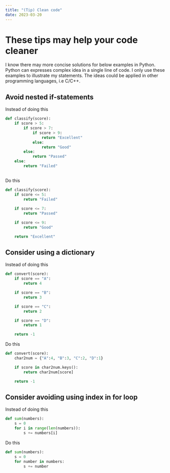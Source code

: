 ```yaml
---
title: "(Tip) Clean code"
date: 2023-03-20
---
```


# These tips may help your code cleaner
I know there may more concise solutions for below examples in Python. Python can expresses complex idea in a single line of code.
I only use these examples to illustrate my statements. The ideas could be applied in other programming languages, i.e C/C++. 

## Avoid nested if-statements

Instead of doing this
```python
def classify(score):
    if score > 5:
        if score > 7:
            if score > 9:
                return "Excellent"
            else:
                return "Good"
        else:
            return "Passed"
    else:
        return "Failed"
    
```

Do this
```python
def classify(score):
    if score <= 5:
        return "Failed"
    
    if score <= 7:
        return "Passed"

    if score <= 9:
        return "Good"

    return "Excellent"
```

## Consider using a dictionary

Instead of doing this
```python
def convert(score):
    if score == "A":
        return 4

    if score == "B":
        return 3

    if score == "C":
        return 2

    if score == "D":
        return 1

    return -1
```

Do this
```python
def convert(score):
    char2num = {"A":4, "B":3, "C":2, "D":1}

    if score in char2num.keys():
        return char2num[score]

    return -1
```

## Consider avoiding using index in for loop

Instead of doing this
```python
def sum(numbers):
    s = 0
    for i in range(len(numbers)):
        s += numbers[i]
```

Do this
```python
def sum(numbers):
    s = 0
    for number in numbers:
        s += number
```
